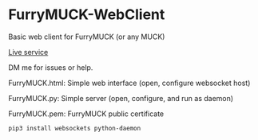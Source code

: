 # FurryMUCK-WebClient
Basic web client for FurryMUCK (or any MUCK)

[Live service](https://furrymuck.kona.cf/)

DM me for issues or help.

FurryMUCK.html:
    Simple web interface (open, configure websocket host)

FurryMUCK.py:
    Simple server (open, configure, and run as daemon)

FurryMUCK.pem:
    FurryMUCK public certificate

`pip3 install websockets python-daemon`

